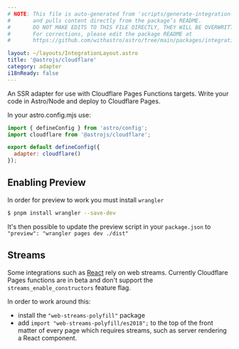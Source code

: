 ```yaml
---
# NOTE: This file is auto-generated from 'scripts/generate-integration-pages.ts'
#       and pulls content directly from the package’s README.
#       DO NOT MAKE EDITS TO THIS FILE DIRECTLY, THEY WILL BE OVERWRITTEN!
#       For corrections, please edit the package README at
#       https://github.com/withastro/astro/tree/main/packages/integrations/cloudflare

layout: ~/layouts/IntegrationLayout.astro
title: '@astrojs/cloudflare'
category: adapter
i18nReady: false
---
```


An SSR adapter for use with Cloudflare Pages Functions targets. Write your code in Astro/Node and deploy to Cloudflare Pages.

In your astro.config.mjs use:

```js
import { defineConfig } from 'astro/config';
import cloudflare from '@astrojs/cloudflare';

export default defineConfig({
  adapter: cloudflare()
});
```

## Enabling Preview

In order for preview to work you must install `wrangler`

```sh
$ pnpm install wrangler --save-dev
```

It's then possible to update the preview script in your `package.json` to `"preview": "wrangler pages dev ./dist"`

## Streams

Some integrations such as [React](https://github.com/withastro/astro/tree/main/packages/integrations/react) rely on web streams. Currently Cloudflare Pages functions are in beta and don't support the `streams_enable_constructors` feature flag.

In order to work around this:

*   install the `"web-streams-polyfill"` package
*   add `import "web-streams-polyfill/es2018";` to the top of the front matter of every page which requires streams, such as server rendering a React component.
